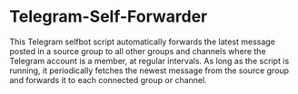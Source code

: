 # Telegram-Self-Forwarder
This Telegram selfbot script automatically forwards the latest message posted in a source group to all other groups and channels where the Telegram account is a member, at regular intervals. As long as the script is running, it periodically fetches the newest message from the source group and forwards it to each connected group or channel.
